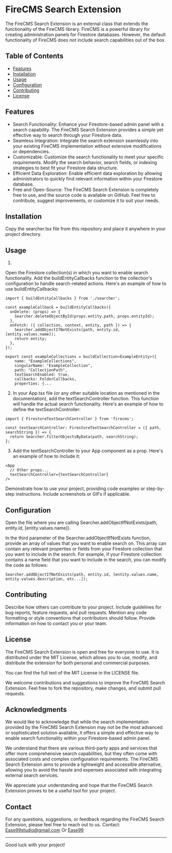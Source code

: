 # FireCMS Search Extension

The FireCMS Search Extension is an external class that extends the functionality of the FireCMS library. FireCMS is a powerful library for creating administration panels for Firestore databases. However, the default functionality of FireCMS does not include search capabilities out of the box.

## Table of Contents

- [Features](#features)
- [Installation](#installation)
- [Usage](#usage)
- [Configuration](#configuration)
- [Contributing](#contributing)
- [License](#license)

## Features

* Search Functionality: Enhance your Firestore-based admin panel with a search capability. The FireCMS Search Extension provides a simple yet effective way to search through your Firestore data.
* Seamless Integration: Integrate the search extension seamlessly into your existing FireCMS implementation without extensive modifications or dependencies.
* Customizable: Customize the search functionality to meet your specific requirements. Modify the search behavior, search fields, or indexing strategies to best fit your Firestore data structure.
* Efficient Data Exploration: Enable efficient data exploration by allowing administrators to quickly find relevant information within your Firestore database.
* Free and Open-Source: The FireCMS Search Extension is completely free to use, and the source code is available on GitHub. Feel free to contribute, suggest improvements, or customize it to suit your needs.

## Installation

Copy the searcher.tsx file from this repository and place it anywhere in your project directory.

## Usage

1) 
Open the Firestore collection(s) in which you want to enable search functionality. Add the buildEntityCallbacks function to the collection's configuration to handle search-related actions. Here's an example of how to use buildEntityCallbacks:

```
import { buildEntityCallbacks } from './searcher';

const exampleCallback = buildEntityCallbacks({
  onDelete: (props) => {
    Searcher.deleteObjectById(props.entity.path, props.entityId);
  },
  onFetch: ({ collection, context, entity, path }) => {
    Searcher.addObjectIfNotExists(path, entity.id, [entity.values.name]);
    return entity;
  },
});

export const exampleCollections = buildCollection<ExampleEntity>({
    name: "ExampleCollections",
    singularName: "ExampleCollection",
    path: "CollectionPath",
    textSearchEnabled: true,
    callbacks: FolderCallbacks,
    properties: {...
```
2) In your App.tsx file (or any other suitable location as mentioned in the documentation), add the textSearchController function. This function will handle the actual search functionality. Here's an example of how to define the textSearchController:

```
import { FirestoreTextSearchController } from 'firecms';

const textSearchController: FirestoreTextSearchController = ({ path, searchString }) => {
  return Searcher.filterObjectsByData(path, searchString);
};
```

3) Add the textSearchController to your App component as a prop. Here's an example of how to include it:
```
<App
  // Other props...
  textSearchController={textSearchController}
/>
```


Demonstrate how to use your project, providing code examples or step-by-step instructions. Include screenshots or GIFs if applicable.

## Configuration

Open the file where you are calling Searcher.addObjectIfNotExists(path, entity.id, [entity.values.name]).

In the third parameter of the Searcher.addObjectIfNotExists function, provide an array of values that you want to enable search on. This array can contain any relevant properties or fields from your Firestore collection that you want to include in the search.
For example, if your Firestore collection contains a name field that you want to include in the search, you can modify the code as follows:
```
Searcher.addObjectIfNotExists(path, entity.id, [entity.values.name, entity.values.description, etc...]);
```




## Contributing

Describe how others can contribute to your project. Include guidelines for bug reports, feature requests, and pull requests. Mention any code formatting or style conventions that contributors should follow. Provide information on how to contact you or your team.

## License

The FireCMS Search Extension is open and free for everyone to use. It is distributed under the MIT License, which allows you to use, modify, and distribute the extension for both personal and commercial purposes.

You can find the full text of the MIT License in the LICENSE file.

We welcome contributions and suggestions to improve the FireCMS Search Extension. Feel free to fork the repository, make changes, and submit pull requests.


## Acknowledgments

We would like to acknowledge that while the search implementation provided by the FireCMS Search Extension may not be the most advanced or sophisticated solution available, it offers a simple and effective way to enable search functionality within your Firestore-based admin panel.

We understand that there are various third-party apps and services that offer more comprehensive search capabilities, but they often come with associated costs and complex configuration requirements. The FireCMS Search Extension aims to provide a lightweight and accessible alternative, allowing you to avoid the hassle and expenses associated with integrating external search services.

We appreciate your understanding and hope that the FireCMS Search Extension proves to be a useful tool for your project.


## Contact

For any questions, suggestions, or feedback regarding the FireCMS Search Extension, please feel free to reach out to us.
Contact: Ease99studio@gmail.com
Or [Ease99](https://Ease99.com)


---

Good luck with your project!
